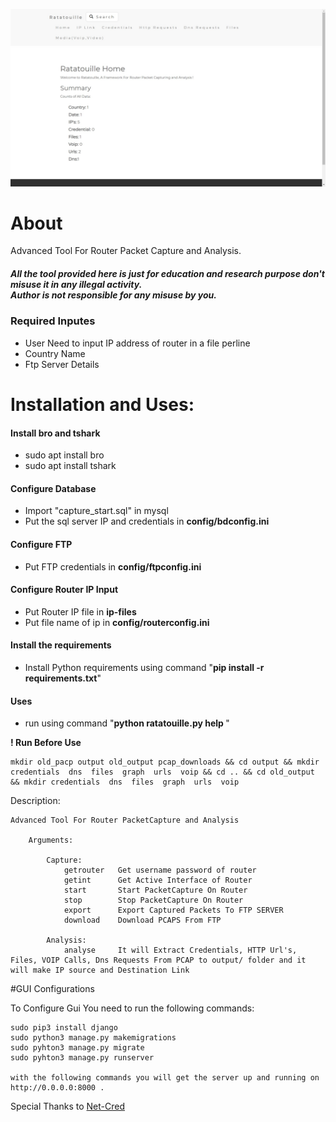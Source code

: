 ![](/images/ratatouille.jpg)
# About

Advanced Tool For Router Packet Capture and Analysis.

<h5> All the tool provided here is just for education and research purpose don't misuse it in any illegal activity.<br>Author is not responsible for any misuse by you.</h5>

<h3> Required Inputes </h3>
<ul>
	<li>User Need to input IP address of router in a file perline </li>
	<li>Country Name </li>
	<li>Ftp Server Details</li>
</ul>

# Installation and Uses:

<h4> Install bro and tshark </h4>
<ul>
	<li>sudo apt install bro</li>
	<li>sudo apt install tshark</li>
</ul>

<h4> Configure Database </h4>
<ul>
	<li>Import "capture_start.sql" in mysql</li>
	<li>Put the sql server IP and credentials in <b>config/bdconfig.ini</b></li>
</ul>
<h4> Configure FTP </h4>
<ul>
	<li>Put FTP credentials in <b>config/ftpconfig.ini</b> </li>
</ul>
<h4> Configure Router IP Input </h4>
<ul>
	<li>Put Router IP file in <b>ip-files</b> </li>
	<li>Put file name of ip in <b>config/routerconfig.ini</b> </li>
</ul>
<h4> Install the requirements </h4>
<ul>
	<li>Install Python requirements using command "<b>pip install -r requirements.txt</b>" </b> </li>
</ul>

<h4>Uses</h4>
<ul>
	<li>run using command "<b>python ratatouille.py help </b>" </li>
</ul>

<b>! Run Before Use </b>

	mkdir old_pacp output old_output pcap_downloads && cd output && mkdir credentials  dns  files  graph  urls  voip && cd .. && cd old_output && mkdir credentials  dns  files  graph  urls  voip

Description:

    Advanced Tool For Router PacketCapture and Analysis

        Arguments:
        
            Capture:
                getrouter   Get username password of router
                getint      Get Active Interface of Router
                start       Start PacketCapture On Router
                stop        Stop PacketCapture On Router
                export      Export Captured Packets To FTP SERVER
                download    Download PCAPS From FTP
                
            Analysis:
                analyse 	It will Extract Credentials, HTTP Url's, Files, VOIP Calls, Dns Requests From PCAP to output/ folder and it will make IP source and Destination Link
		
#GUI Configurations

To Configure Gui You need to run the following commands:
	
	sudo pip3 install django
	sudo python3 manage.py makemigrations
	sudo pyhton3 manage.py migrate
	sudo pyhton3 manage.py runserver
	
	with the following commands you will get the server up and running on http://0.0.0.0:8000 .



Special Thanks to [Net-Cred](https://github.com/DanMcInerney/net-creds)
